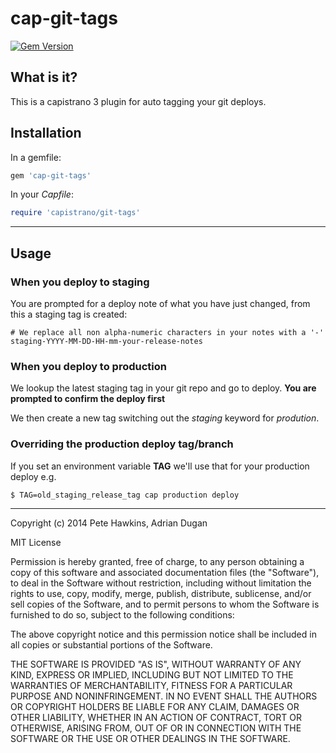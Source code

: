 # cap-git-tags

[![Gem Version](https://badge.fury.io/rb/cap-git-tags.svg)](http://badge.fury.io/rb/cap-git-tags)

## What is it?

This is a capistrano 3 plugin for auto tagging your git deploys.

## Installation

In a gemfile:

```ruby
gem 'cap-git-tags'
```

In your *Capfile*:

```ruby
require 'capistrano/git-tags'
```

* * *

## Usage

### When you deploy to staging

You are prompted for a deploy note of what you have just changed, from this a staging tag is created:

    # We replace all non alpha-numeric characters in your notes with a '-'
    staging-YYYY-MM-DD-HH-mm-your-release-notes

### When you deploy to production

We lookup the latest staging tag in your git repo and go to deploy.
**You are prompted to confirm the deploy first**

We then create a new tag switching out the *staging* keyword for *prodution*.

### Overriding the production deploy tag/branch

If you set an environment variable **TAG** we'll use that for your production deploy e.g.

```sh
$ TAG=old_staging_release_tag cap production deploy
```

* * *

Copyright (c) 2014 Pete Hawkins, Adrian Dugan

MIT License

Permission is hereby granted, free of charge, to any person obtaining
a copy of this software and associated documentation files (the
"Software"), to deal in the Software without restriction, including
without limitation the rights to use, copy, modify, merge, publish,
distribute, sublicense, and/or sell copies of the Software, and to
permit persons to whom the Software is furnished to do so, subject to
the following conditions:

The above copyright notice and this permission notice shall be
included in all copies or substantial portions of the Software.

THE SOFTWARE IS PROVIDED "AS IS", WITHOUT WARRANTY OF ANY KIND,
EXPRESS OR IMPLIED, INCLUDING BUT NOT LIMITED TO THE WARRANTIES OF
MERCHANTABILITY, FITNESS FOR A PARTICULAR PURPOSE AND
NONINFRINGEMENT. IN NO EVENT SHALL THE AUTHORS OR COPYRIGHT HOLDERS BE
LIABLE FOR ANY CLAIM, DAMAGES OR OTHER LIABILITY, WHETHER IN AN ACTION
OF CONTRACT, TORT OR OTHERWISE, ARISING FROM, OUT OF OR IN CONNECTION
WITH THE SOFTWARE OR THE USE OR OTHER DEALINGS IN THE SOFTWARE.
